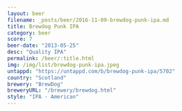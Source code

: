 ```yaml
---
layout: beer
filename: _posts/beer/2016-11-09-brewdog-punk-ipa.md
title: Brewdog Punk IPA
category: beer
score: 7
beer-date: "2013-05-25"
desc: "Quality IPA"
permalink: /beer/:title.html
img: /img/list/brewdog-punk-ipa.jpeg
untappd: "https://untappd.com/b/brewdog-punk-ipa/5702"
country: "Scotland"
brewery: "BrewDog"
breweryURL: "/brewery/brewdog.html"
style: "IPA - American"
---
```

